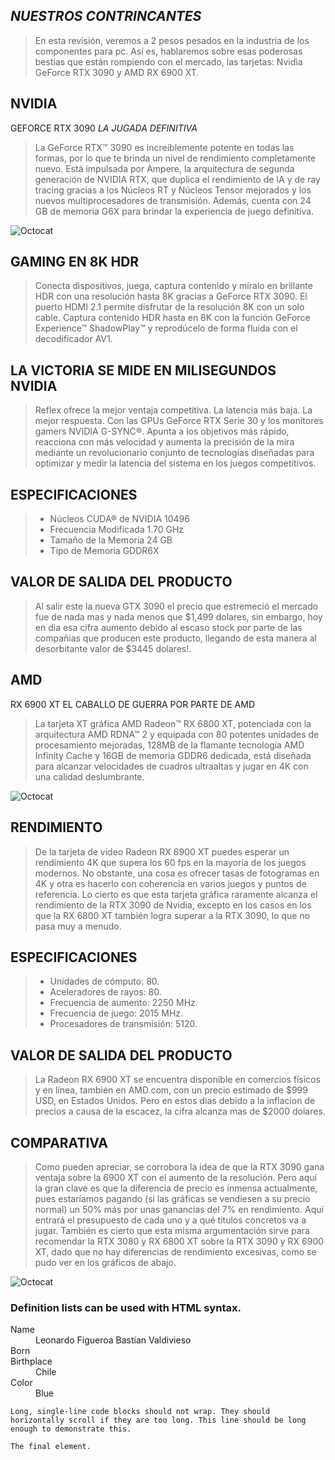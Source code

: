  ## _NUESTROS CONTRINCANTES_
>En esta revisión, veremos a 2 pesos pesados en la industria de los componentes para pc. Así es, hablaremos sobre esas poderosas bestias que están rompiendo con el mercado, las tarjetas: Nvidia GeForce RTX 3090 y AMD RX 6900 XT.
## NVIDIA                                                                                                                                                     
GEFORCE RTX 3090
_LA JUGADA DEFINITIVA_
>La GeForce RTX™ 3090 es increíblemente potente en todas las formas, por lo que te brinda un nivel de rendimiento completamente nuevo. Está impulsada por Ampere, la arquitectura de segunda generación de NVIDIA RTX, que duplica el rendimiento de IA y de ray tracing gracias a los Núcleos RT y Núcleos Tensor mejorados y los nuevos multiprocesadores de transmisión. Además, cuenta con 24 GB de memoria G6X para brindar la experiencia de juego definitiva.

![Octocat](https://www.gigabyte.com/FileUpload/Global/KeyFeature/1656/innergigabyteimages/kf-img.png)
 
 ## GAMING EN 8K HDR
>Conecta dispositivos, juega, captura contenido y míralo en brillante HDR con una resolución hasta 8K gracias a GeForce RTX 3090. El puerto HDMI 2.1 permite disfrutar de la resolución 8K con un solo cable. Captura contenido HDR hasta en 8K con la función GeForce Experience™ ShadowPlay™ y reprodúcelo de forma fluida con el decodificador AV1.

## LA VICTORIA SE MIDE EN MILISEGUNDOS NVIDIA

>Reflex ofrece la mejor ventaja competitiva. La latencia más baja. La mejor respuesta. Con las GPUs GeForce RTX Serie 30 y los monitores gamers NVIDIA G-SYNC®. Apunta a los objetivos más rápido, reacciona con más velocidad y aumenta la precisión de la mira mediante un revolucionario conjunto de tecnologías diseñadas para optimizar y medir la latencia del sistema en los juegos competitivos.

## ESPECIFICACIONES
>- Núcleos CUDA® de NVIDIA	10496
>- Frecuencia Modificada	1.70 GHz
>- Tamaño de la Memoria	24 GB
>- Tipo de Memoria	GDDR6X

## VALOR DE SALIDA DEL PRODUCTO
>Al salir este la nueva GTX 3090 el precio que estremeció el mercado fue de nada mas y nada menos que $1,499 dolares, sin embargo, hoy en dia esa cifra aumento debido al escaso
stock por parte de las compañias que producen este producto, llegando de esta manera al desorbitante valor de $3445 dolares!.



## AMD
RX 6900 XT 
EL CABALLO DE GUERRA POR PARTE DE AMD
>La tarjeta XT gráfica AMD Radeon™ RX 6800 XT, potenciada con la arquitectura AMD RDNA™ 2 y equipada con 80 potentes unidades de procesamiento mejoradas, 128MB de la flamante tecnología AMD Infinity Cache y 16GB de memoria GDDR6 dedicada, está diseñada para alcanzar velocidades de cuadros ultraaltas y jugar en 4K con una calidad deslumbrante.

![Octocat](https://www.asrock.com/Graphics-Card/photo/Radeon%20RX%206900%20XT%2016G(M1).png)

## RENDIMIENTO
>De la tarjeta de video Radeon RX 6900 XT puedes esperar un rendimiento 4K que supera los 60 fps en la mayoría de los juegos modernos. No obstante, una cosa es ofrecer tasas de fotogramas en 4K y otra es hacerlo con coherencia en varios juegos y puntos de referencia. Lo cierto es que esta tarjeta gráfica raramente alcanza el rendimiento de la RTX 3090 de Nvidia, excepto en los casos en los que la RX 6800 XT también logra superar a la RTX 3090, lo que no pasa muy a menudo.

## ESPECIFICACIONES
>- Unidades de cómputo: 80.
>- Aceleradores de rayos: 80.
>- Frecuencia de aumento: 2250 MHz.
>- Frecuencia de juego: 2015 MHz.
>- Procesadores de transmisión: 5120.

## VALOR DE SALIDA DEL PRODUCTO
>La Radeon RX 6900 XT se encuentra disponible en comercios físicos y en línea, también en AMD.com, con un precio estimado de $999 USD, en Estados Unidos. Pero en estos dias debido a la inflacion de precios a causa de la escacez, la cifra alcanza mas de $2000 dolares.


## COMPARATIVA
>Como pueden apreciar, se corrobora la idea de que la RTX 3090 gana ventaja sobre la 6900 XT con el aumento de la resolución. Pero aquí la gran clave es que la diferencia de precio es inmensa actualmente, pues estaríamos pagando (si las gráficas se vendiesen a su precio normal) un 50% más por unas ganancias del 7% en rendimiento. Aquí entrará el presupuesto de cada uno y a qué titulos concretos va a jugar. También es cierto que esta misma argumentación sirve para recomendar la RTX 3080 y RX 6800 XT sobre la RTX 3090 y RX 6900 XT, dado que no hay diferencias de rendimiento excesivas, como se pudo ver en los gráficos de abajo.

![Octocat](https://www.profesionalreview.com/wp-content/uploads/2020/10/AMD-Radeon-RX-6900-XT-000165.jpg)




### Definition lists can be used with HTML syntax.

<dl>
<dt>Name</dt>
<dd>Leonardo Figueroa        
         Bastian Valdivieso</dd>
<dt>Born</dt>
<dd></dd>
<dt>Birthplace</dt>
<dd>Chile</dd>
<dt>Color</dt>
<dd>Blue</dd>
</dl>

```
Long, single-line code blocks should not wrap. They should horizontally scroll if they are too long. This line should be long enough to demonstrate this.
```

```
The final element.
```
